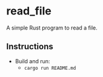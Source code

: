 # read_file

A simple Rust program to read a file.

## Instructions

* Build and run:
  * `cargo run README.md`
